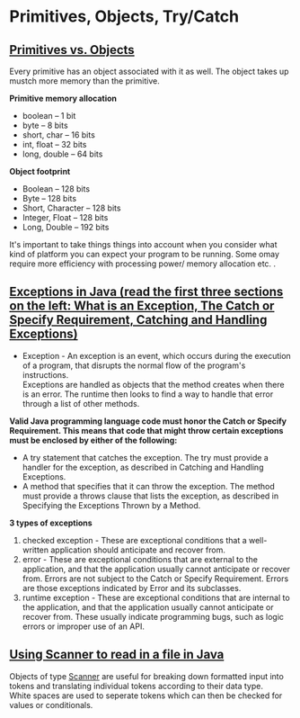 # Primitives, Objects, Try/Catch



## [Primitives vs. Objects](https://www.baeldung.com/java-primitives-vs-objects)

Every primitive has an object associated with it as well. The object takes up mustch more memory than the primitive.  

**Primitive memory allocation**  
- boolean – 1 bit
- byte – 8 bits
- short, char – 16 bits
- int, float – 32 bits
- long, double – 64 bits  

**Object footprint**
- Boolean – 128 bits
- Byte – 128 bits
- Short, Character – 128 bits
- Integer, Float – 128 bits
- Long, Double – 192 bits

It's important to take things things into account when you consider what kind of platform you can expect your program to be running. Some omay require more efficiency 
with processing power/ memory allocation etc. .
 

## [Exceptions in Java (read the first three sections on the left: What is an Exception, The Catch or Specify Requirement, Catching and Handling Exceptions)](https://docs.oracle.com/javase/tutorial/essential/exceptions/index.html)

- Exception -  An exception is an event, which occurs during the execution of a program, that disrupts the normal flow of the program's instructions.  
Exceptions are handled as objects that the method creates when there is an error. The runtime then looks to find a way to handle that error through a list of other methods.  

**Valid Java programming language code must honor the Catch or Specify Requirement. This means that code that might throw certain exceptions must be enclosed by either of the following:**

- A try statement that catches the exception. The try must provide a handler for the exception, as described in Catching and Handling Exceptions.
- A method that specifies that it can throw the exception. The method must provide a throws clause that lists the exception, as described in Specifying the Exceptions Thrown by a Method.

**3 types of exceptions**
1. checked exception - These are exceptional conditions that a well-written application should anticipate and recover from.  
2. error - These are exceptional conditions that are external to the application, and that the application usually cannot anticipate or recover from. Errors are not subject to the Catch or Specify Requirement. Errors are those exceptions indicated by Error and its subclasses. 
3. runtime exception - These are exceptional conditions that are internal to the application, and that the application usually cannot anticipate or recover from. These usually indicate programming bugs, such as logic errors or improper use of an API.

## [Using Scanner to read in a file in Java](https://docs.oracle.com/javase/tutorial/essential/io/scanning.html)

Objects of type [Scanner](https://docs.oracle.com/javase/8/docs/api/java/util/Scanner.html) are useful for breaking down formatted input into tokens and translating individual tokens according to their data type.  
White spaces are used to seperate tokens which can then be checked for values or conditionals.  

